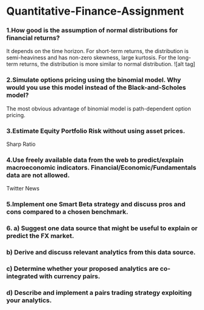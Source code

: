 # Quantitative-Finance-Assignment
### 1.How good is the assumption of normal distributions for financial returns?
It depends on the time horizon. For short-term returns, the distribution is semi-heaviness and has non-zero skewness, large kurtosis. For the long-term returns, the distribution is more similar to normal distribution.
![alt tag]
### 2.Simulate options pricing using the binomial model. Why would you use this model instead of the Black-and-Scholes model?
The most obvious advantage of binomial model is path-dependent option pricing.
### 3.Estimate Equity Portfolio Risk without using asset prices.
Sharp Ratio
### 4.Use freely available data from the web to predict/explain macroeconomic indicators. Financial/Economic/Fundamentals data are not allowed.
Twitter News
### 5.Implement one Smart Beta strategy and discuss pros and cons compared to a chosen benchmark.

### 6. a) Suggest one data source that might be useful to explain or predict the FX market.
### b) Derive and discuss relevant analytics from this data source.
### c) Determine whether your proposed analytics are co-integrated with currency pairs.
### d) Describe and implement a pairs trading strategy exploiting your analytics.

